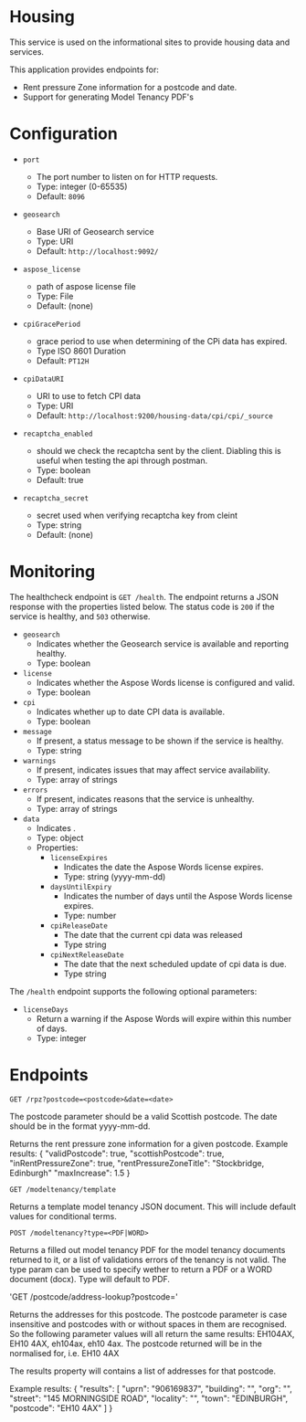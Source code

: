 # Housing

This service is used on the informational sites to provide housing data and services.

This application provides endpoints for:

* Rent pressure Zone information for a postcode and date.
* Support for generating Model Tenancy PDF's

# Configuration

* `port`
  * The port number to listen on for HTTP requests.
  * Type: integer (0-65535)
  * Default: `8096`

* `geosearch`
  * Base URI of Geosearch service
  * Type: URI
  * Default: `http://localhost:9092/`

* `aspose_license`
  * path of aspose license file
  * Type: File
  * Default: (none)

* `cpiGracePeriod`
  * grace period to use when determining of the CPi data has expired.
  * Type ISO 8601 Duration
  * Default: `PT12H`

* `cpiDataURI`
  * URI to use to fetch CPI data
  * Type: URI
  * Default: `http://localhost:9200/housing-data/cpi/cpi/_source`

* `recaptcha_enabled`
  * should we check the recaptcha sent by the client.  Diabling this is useful when testing the api through postman.
  * Type: boolean
  * Default: true

* `recaptcha_secret`
  * secret used when verifying recaptcha key from cleint
  * Type: string
  * Default: (none)


# Monitoring

The healthcheck endpoint is `GET /health`. The endpoint returns a JSON response
with the properties listed below. The status code is `200` if the service is
healthy, and `503` otherwise.

* `geosearch`
  * Indicates whether the Geosearch service is available and reporting healthy.
  * Type: boolean
* `license`
  * Indicates whether the Aspose Words license is configured and valid.
  * Type: boolean
* `cpi`
  * Indicates whether up to date CPI data is available.
  * Type: boolean
* `message`
  * If present, a status message to be shown if the service is healthy.
  * Type: string
* `warnings`
  * If present, indicates issues that may affect service availability.
  * Type: array of strings
* `errors`
  * If present, indicates reasons that the service is unhealthy.
  * Type: array of strings
* `data`
  * Indicates .
  * Type: object
  * Properties:
    * `licenseExpires`
      * Indicates the date the Aspose Words license expires.
      * Type: string (yyyy-mm-dd)
    * `daysUntilExpiry`
      * Indicates the number of days until the Aspose Words license expires.
      * Type: number
    * `cpiReleaseDate`
      * The date that the current cpi data was released
      * Type string
    * `cpiNextReleaseDate`
      * The date that the next scheduled update of cpi data is due.
      * Type string

The `/health` endpoint supports the following optional parameters:

* `licenseDays`
  * Return a warning if the Aspose Words will expire within this number of days.
  * Type: integer


# Endpoints

`GET /rpz?postcode=<postcode>&date=<date>`

The postcode parameter should be a valid Scottish postcode. The date should be
in the format yyyy-mm-dd.

Returns the rent pressure zone information for a given postcode.  Example results:
{
    "validPostcode": true,
    "scottishPostcode": true,
    "inRentPressureZone": true,
    "rentPressureZoneTitle": "Stockbridge, Edinburgh"
    "maxIncrease": 1.5
}

`GET /modeltenancy/template`

Returns a template model tenancy JSON document.  This will include default values for conditional terms.

`POST /modeltenancy?type=<PDF|WORD>`

Returns a filled out model tenancy PDF for the model tenancy documents returned
to it, or a list of validations errors of the tenancy is not valid.  The type param can be used to specify wether
to return a PDF or a WORD document (docx).  Type will default to PDF.

'GET /postcode/address-lookup?postcode=<postcode>'

Returns the addresses for this postcode. The postcode parameter is case insensitive and postcodes with or without
spaces in them are recognised.  So the following parameter values will all return the same results:
EH104AX, EH10 4AX, eh104ax, eh10 4ax.  The postcode returned will be in the normalised for, i.e. EH10 4AX

The results property will contains a list of addresses for that postcode.

Example results:
{
    "results": [
        "uprn": "906169837",
        "building": "",
        "org": "",
        "street": "145 MORNINGSIDE ROAD",
        "locality": "",
        "town": "EDINBURGH",
        "postcode": "EH10 4AX"
    ]
}